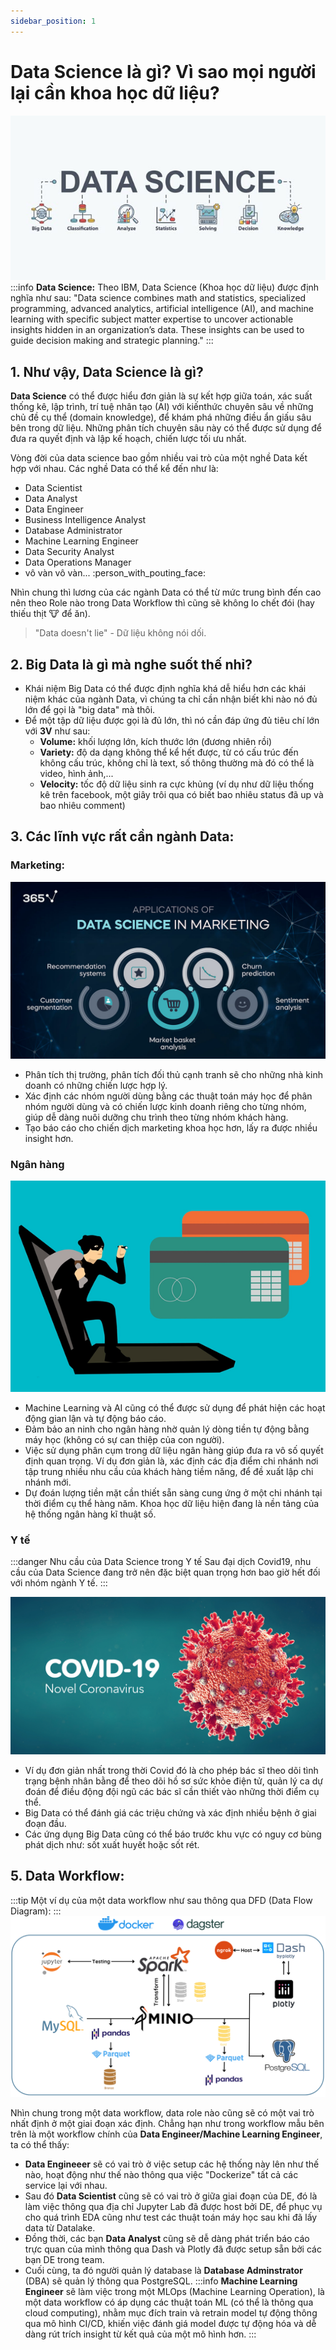 ```yaml
---
sidebar_position: 1
---
```


# Data Science là gì? Vì sao mọi người lại cần khoa học dữ liệu?
![](../../images/332df96aaa3c6979740e393201342f5ef78af8256347b0dce7e80b103b6e57ec.png)  
:::info **Data Science:** 
Theo IBM, Data Science (Khoa học dữ liệu) được định nghĩa như sau: "Data science combines math and statistics, specialized programming, advanced analytics, artificial intelligence (AI), and machine learning with specific subject matter expertise to uncover actionable insights hidden in an organization’s data. These insights can be used to guide decision making and strategic planning."
:::

## 1. Như vậy, Data Science là gì?

**Data Science** có thể được hiểu đơn giản là sự kết hợp giữa toán, xác suất thống kê, lập trình, trí tuệ nhân tạo (AI) với kiến ​​thức chuyên sâu về những chủ đề cụ thể (domain knowledge), để khám phá những điều ẩn giấu sâu bên trong dữ liệu. Những phân tích chuyên sâu này có thể được sử dụng để đưa ra quyết định và lập kế hoạch, chiến lược tối ưu nhất.

Vòng đời của data science bao gồm nhiều vai trò của một nghề Data kết hợp với nhau. Các nghề Data có thể kể đến như là:
- Data Scientist
- Data Analyst
- Data Engineer
- Business Intelligence Analyst
- Database Administrator
- Machine Learning Engineer
- Data Security Analyst
- Data Operations Manager
- vô vàn vô vàn... :person_with_pouting_face:

Nhìn chung thì lương của các ngành Data có thể từ mức trung bình đến cao nên theo Role nào trong Data Workflow thì cũng sẽ không lo chết đói (hay thiếu thịt :cow: để ăn).
> "Data doesn't lie" - Dữ liệu không nói dối.

## 2. Big Data là gì mà nghe suốt thế nhỉ?

- Khái niệm Big Data có thể được định nghĩa khá dễ hiểu hơn các khái niệm khác của ngành Data, vì chúng ta chỉ cần nhận biết khi nào nó đủ lớn để gọi là "big data" mà thôi.
- Để một tập dữ liệu được gọi là đủ lớn, thì nó cần đáp ứng đủ tiêu chí lớn với **3V** như sau:
  - **Volume:** khối lượng lớn, kích thước lớn (đương nhiên rồi)
  - **Variety:** độ da dạng không thể kể hết được, từ có cấu trúc đến không cấu trúc, không chỉ là text, số thông thường mà đó có thể là video, hình ảnh,...
  - **Velocity:** tốc độ dữ liệu sinh ra cực khủng (ví dụ như dữ liệu thống kê trên facebook, một giây trôi qua có biết bao nhiêu status đã up và bao nhiêu comment)

## 3. Các lĩnh vực rất cần ngành Data:

### Marketing:

![picture 4](../../images/d9a4d0fd7016191166e8ee6ef5979dcc2369eea08e58bb89b64c226ac63418bd.png) 

- Phân tích thị trường, phân tích đối thủ cạnh tranh sẽ cho những nhà kinh doanh có những chiến lược hợp lý. 
- Xác định các nhóm người dùng bằng các thuật toán máy học để phân nhóm người dùng và có chiến lược kinh doanh riêng cho từng nhóm, giúp dễ dàng nuôi dưỡng chu trình theo từng nhóm khách hàng.
- Tạo báo cáo cho chiến dịch marketing khoa học hơn, lấy ra được nhiều insight hơn.

### Ngân hàng

![picture 3](../../images/e3d5b2367ab222fd9a4a2c6c7eba72a547ffca112bb0679ad66f2a71dafe83cd.png)  

- Machine Learning và AI cũng có thể được sử dụng để phát hiện các hoạt động gian lận và tự động báo cáo.
- Đảm bảo an ninh cho ngân hàng nhờ quản lý dòng tiền tự động bằng máy học (không có sự can thiệp của con người).
- Việc sử dụng phân cụm trong dữ liệu ngân hàng giúp đưa ra vô số quyết định quan trọng. Ví dụ đơn giản là, xác định các địa điểm chi nhánh nơi tập trung nhiều nhu cầu của khách hàng tiềm năng, để đề xuất lập chi nhánh mới.
- Dự đoán lượng tiền mặt cần thiết sẵn sàng cung ứng ở một chi nhánh tại thời điểm cụ thể hàng năm.
Khoa học dữ liệu hiện đang là nền tảng của hệ thống ngân hàng kĩ thuật số.

### Y tế
:::danger Nhu cầu của Data Science trong Y tế
Sau đại dịch Covid19, nhu cầu của Data Science đang trở nên đặc biệt quan trọng hơn bao giờ hết đối với nhóm ngành Y tế.
:::

![picture 1](../../images/223a3de9570d8f0c8596fde66649570a7caf98bf95ff2891c86eadec39284aa1.png)  


- Ví dụ đơn giản nhất trong thời Covid đó là cho phép bác sĩ theo dõi tình trạng bệnh nhân bằng để theo dõi hồ sơ sức khỏe điện tử, quản lý ca dự đoán để điều động đội ngũ các bác sĩ cần thiết vào những thời điểm cụ thể.
- Big Data có thể đánh giá các triệu chứng và xác định nhiều bệnh ở giai đoạn đầu.
- Các ứng dụng Big Data cũng có thể báo trước khu vực có nguy cơ bùng phát dịch như: sốt xuất huyết hoặc sốt rét.

## 5. Data Workflow:
:::tip
Một ví dụ của một data workflow như sau thông qua DFD (Data Flow Diagram):
:::
![](../../images/DATAFLOW.png)

Nhìn chung trong một data workflow, data role nào cũng sẽ có một vai trò nhất định ở một giai đoạn xác định.
Chẳng hạn như trong workflow mẫu bên trên là một workflow chính của **Data Engineer/Machine Learning Engineer**, ta có thể thấy:
- **Data Engineeer** sẽ có vai trò ở việc setup các hệ thống này lên như thế nào, hoạt động như thế nào thông qua việc "Dockerize" tất cả các service lại với nhau.
- Sau đó **Data Scientist** cũng sẽ có vai trò ở giữa giai đoạn của DE, đó là làm việc thông qua địa chỉ Jupyter Lab đã được host bởi DE, để phục vụ cho quá trình EDA cũng như test các thuật toán máy học sau khi đã lấy data từ Datalake. 
- Đồng thời, các bạn **Data Analyst** cũng sẽ dễ dàng phát triển báo cáo trực quan của mình thông qua Dash và Plotly đã được setup sẵn bởi các bạn DE trong team. 
- Cuối cùng, ta đó người quản lý database là **Database Adminstrator** (DBA) sẽ quản lý thông qua PostgreSQL.
:::info
**Machine Learning Engineer** sẽ làm việc trong một MLOps (Machine Learning Operation), là một data workflow có áp dụng các thuật toán ML (có thể là thông qua cloud computing), nhằm mục đích train và retrain model tự động thông qua mô hình CI/CD, khiến việc đánh giá model được tự động hóa và dễ dàng rút trích insight từ kết quả của một mô hình hơn.
:::